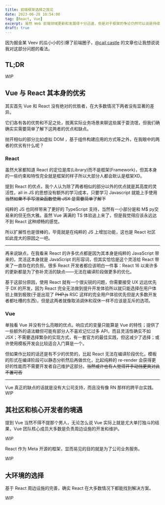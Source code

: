```yaml
---
title: 前端框架选择之我见
date: 2023-06-28 10:54:00
tag: [React, Vue]
excerpt: 虽然 Web 前端领域更新和发展得十分迅速，但是对于框架的争论仍然可以说是持续了很长的时间的一个话题，虽然主要火力都在 React 和 Vue 上🤣，作为一个开发者，到底该怎么在花样众多的现代框架和新工具中做出抉择呢？我也来说说我的看法
draft: true
---
```


因为掘金某 Veev 的瓜小小的引爆了前端圈子，[@cail castle](https://twitter.com/thecalicastle) 的文章也让我想说说我对这部分问题的看法。

## TL;DR

_WIP_

## Vue 与 React 其本身的优劣

其实首先 Vue 和 React 没有绝对的优胜者，在大多数情况下两者没有显著的差异。

它们各有各的优势和不足之处，脱离实际业务场景来聊这些属于耍流氓，但我们确确实实需要简单了解下这两者的优点和缺点。

抛开相似的部分比如虚拟 DOM ，基于组件构建应用的方式等之外，在我眼中的两者的优劣有什么呢？

### React

虽然大家都知道 React 的定位是库(Library)而不是框架(Framework)，但其本身的一些约束和特性完全就是框架的样子所以大部分人都会默认是框架XD。

提到 React 的优点，我个人认为除了两者相似的部分以外的优点就是其高度的灵活性，all in JS 的思想没有额外的学习成本，只要学习 Javascript 就能上手使用 ~~当然如果不手写渲染函数使用 JSX 是需要简单了解下~~

纯粹的 JS 也同样带来了更好的 TypeScript 支持，当然有一小部分是和 M$ py交易来的但无伤大雅。虽然 Vue 满满的 TS 体验追上来了，但是我觉得应该永远达不到 React 这种顺畅的感觉。

所以扩展性也是很棒的，毕竟就是在纯粹的 JS 上增加功能，这也是 React 社区如此庞大的原因之一吧。

---

再来说缺点，在我看来 React 的许多优点都是因为其本身是纯粹的 JavaScript 带来的，灵活这本身就是 JavaScript 的形容词，但其实恰恰是这个灵活给 React 带来了一直存在的负担。很多 React 开发者都应该明白一件事：React 16 以来许多的更新都是为了弥补灵活的缺点——无法在编译阶段做更多的优化。

基于这部分原因，使用 React 就有一个很尖锐的问题，你需要接受 UX 远远优先于 DX 的开发，因为 React 完全无法做到提升开发体验所以就只能选择在用户体验上做到极致(于是出现了 ~~PHP.js~~ RSC 这样的完全用户体验优先但是大多数开发者都吐槽的东西)，但是这两者就像取消调休和双休一样不应该是互斥的选项。

### Vue

单独看 Vue 并没有什么亮眼的优点。响应式的变量只能算是 Vue 的特性；提供了一些额外的语法糖但可能有部分人不喜欢记忆过多 API，而且灵活性确实不如 JSX；不需要选择繁杂的实现方式，有一套官方的最佳实践，但这减少了选择；或许使用模板开发会比较适合入门算是一个。

但如果作比较的话还是有不少的优势的，比起 React 无法在编译阶段优化，模板的形式在编译阶段可以静态分析然后再做优化，比起纯粹的 re-render 会获得更好的性能而不需要开发者自己维护这部分。~~当然或许也有人觉得开手动挡更爽对此不置可否~~

---

Vue 真正的缺点的话就是没有大公司支持，而且没有像 RN 那样的跨平台实践。WIP

## 其社区和核心开发者的境遇

提到 Vue 当然不得不提那个男人，无论怎么说 Vue 实际上就是尤大单打独斗的结果，Vue 团队核心成员大多数是负责周边设施的开发和维护。

_WIP_

React 作为 Meta 开源的框架，显而易见的目的就是为了公司业务服务。

_WIP_

## 大环境的选择

基于 React 周边设施的完善，确实 React 在大多数情况下都能找到解决方案。

_WIP_
